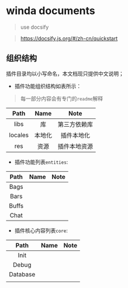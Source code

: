 # winda documents

> use docsify

> https://docsify.js.org/#/zh-cn/quickstart



## 组织结构

插件目录均以小写命名，本文档现只提供中文说明；


- 插件功能组织结构如表所示：

> 每一部分内容会有专门的`readme`解释

|Path|Name|Note|
|:-:|:-:|:-:|
|libs|库|第三方依赖库|
|locales|本地化|插件本地化|
|res|资源|插件本地资源|


- 插件功能列表`entities`:

|Path|Name|Note|
|:-:|:-:|:-:|
|Bags|||
|Bars|||
|Buffs|||
|Chat|||

- 插件核心内容列表`core`:

|Path|Name|Note|
|:-:|:-:|:-:|
|Init|||
|Debug|||
|Database|||
||||
